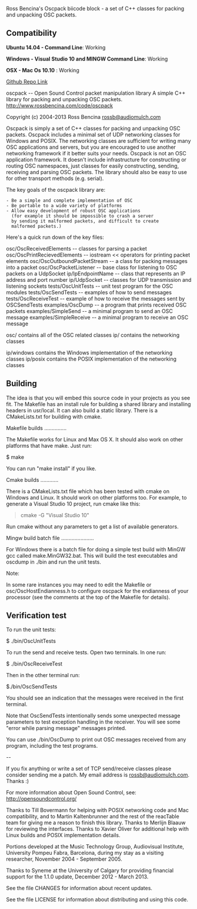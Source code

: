 
Ross Bencina's Oscpack biicode block - a set of C++ classes for packing and unpacking OSC packets.

Compatibility
-------------

**Ubuntu 14.04 - Command Line**: Working

**Windows - Visual Studio 10 and MINGW Command Line**: Working

**OSX - Mac Os 10.10** : Working

[Github Repo Link](https://github.com/MariadeAnton/oscpack-biicode)

oscpack -- Open Sound Control packet manipulation library
A simple C++ library for packing and unpacking OSC packets.
http://www.rossbencina.com/code/oscpack

Copyright (c) 2004-2013 Ross Bencina <rossb@audiomulch.com>


Oscpack is simply a set of C++ classes for packing and unpacking OSC packets. 
Oscpack includes a minimal set of UDP networking classes for Windows and POSIX.
The networking classes are sufficient for writing many OSC applications and servers, 
but you are encouraged to use another networking framework if it better suits your needs. 
Oscpack is not an OSC application framework. It doesn't include infrastructure for 
constructing or routing OSC namespaces, just classes for easily constructing, 
sending, receiving and parsing OSC packets. The library should also be easy to use 
for other transport methods (e.g. serial).

The key goals of the oscpack library are:

    - Be a simple and complete implementation of OSC
    - Be portable to a wide variety of platforms
    - Allow easy development of robust OSC applications 
      (for example it should be impossible to crash a server 
      by sending it malformed packets, and difficult to create 
      malformed packets.)

Here's a quick run down of the key files:

osc/OscReceivedElements -- classes for parsing a packet
osc/OscPrintRecievedElements -- iostream << operators for printing packet elements
osc/OscOutboundPacketStream -- a class for packing messages into a packet
osc/OscPacketListener -- base class for listening to OSC packets on a UdpSocket
ip/IpEndpointName -- class that represents an IP address and port number
ip/UdpSocket -- classes for UDP transmission and listening sockets
tests/OscUnitTests -- unit test program for the OSC modules
tests/OscSendTests -- examples of how to send messages
tests/OscReceiveTest -- example of how to receive the messages sent by OSCSendTests
examples/OscDump -- a program that prints received OSC packets
examples/SimpleSend -- a minimal program to send an OSC message
examples/SimpleReceive -- a minimal program to receive an OSC message

osc/ contains all of the OSC related classes
ip/ contains the networking classes

ip/windows contains the Windows implementation of the networking classes
ip/posix contains the POSIX implementation of the networking classes


Building
--------

The idea is that you will embed this source code in your projects as you 
see fit. The Makefile has an install rule for building a shared library and 
installing headers in usr/local. It can also build a static library.
There is a CMakeLists.txt for building with cmake.

Makefile builds
...............

The Makefile works for Linux and Max OS X. It should also work on other platforms
that have make. Just run:

$ make

You can run "make install" if you like.


Cmake builds
............

There is a CMakeLists.txt file which has been tested with cmake on 
Windows and Linux. It should work on other platforms too.
For example, to generate a Visual Studio 10 project, run cmake 
like this:

> cmake -G "Visual Studio 10"

Run cmake without any parameters to get a list of available generators.


Mingw build batch file
......................

For Windows there is a batch file for doing a simple test build with 
MinGW gcc called make.MinGW32.bat. This will build the test executables 
and oscdump in ./bin and run the unit tests.


Note:

In some rare instances you may need to edit the Makefile or 
osc/OscHostEndianness.h to configure oscpack for the endianness of your 
processor (see the comments at the top of the Makefile for details).



Verification test
-----------------

To run the unit tests:

$ ./bin/OscUnitTests

To run the send and receive tests. Open two terminals. In one run:

$ ./bin/OscReceiveTest

Then in the other terminal run:

$./bin/OscSendTests


You should see an indication that the messages were received 
in the first terminal.

Note that OscSendTests intentionally sends some unexpected
message parameters to test exception handling in the receiver.
You will see some "error while parsing message" messages printed. 

You can use ./bin/OscDump to print out OSC messages received
from any program, including the test programs.


--


If you fix anything or write a set of TCP send/receive classes 
please consider sending me a patch. My email address is 
rossb@audiomulch.com. Thanks :)

For more information about Open Sound Control, see:
http://opensoundcontrol.org/

Thanks to Till Bovermann for helping with POSIX networking code and
Mac compatibility, and to Martin Kaltenbrunner and the rest of the
reacTable team for giving me a reason to finish this library. Thanks
to Merlijn Blaauw for reviewing the interfaces. Thanks to Xavier Oliver
for additional help with Linux builds and POSIX implementation details.

Portions developed at the Music Technology Group, Audiovisual Institute, 
University Pompeu Fabra, Barcelona, during my stay as a visiting
researcher, November 2004 - September 2005.

Thanks to Syneme at the University of Calgary for providing financial 
support for the 1.1.0 update, December 2012 - March 2013.

See the file CHANGES for information about recent updates.

See the file LICENSE for information about distributing and using this code.

###
